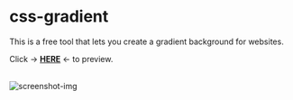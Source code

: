 # css-gradient
This is a free tool that lets you create a gradient background for websites.

Click → <a href="https://cssgradients.vercel.app/" target="_blank"><strong>HERE</strong></a> ← to preview.

<br>
<img src="https://cdn.discordapp.com/attachments/954798558912057384/961657308268605450/Screenshot_Gradient_Background_-_Brave_1.png" alt="screenshot-img">
